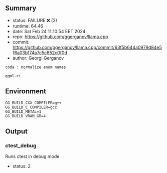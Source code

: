 ## Summary

- status:  FAILURE ❌ (2)
- runtime: 64.46
- date:    Sat Feb 24 11:10:54 EET 2024
- repo:    https://github.com/ggerganov/llama.cpp
- commit:  https://github.com/ggerganov/llama.cpp/commit/63f5b644a0979d84e5f6a03b174a7c5c852c0f0d
- author:  Georgi Gerganov
```
coda : normalize enum names

ggml-ci
```

## Environment

```
GG_BUILD_CXX_COMPILER=g++
GG_BUILD_C_COMPILER=gcc
GG_BUILD_METAL=1
GG_BUILD_VRAM_GB=4
```

## Output

### ctest_debug

Runs ctest in debug mode
- status: 2
```

```


